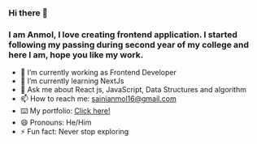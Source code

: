 ### Hi there 👋
### I am Anmol, I love creating frontend application. I started following my passing during second year of my college and here I am, hope you like my work.


- 🔭 I’m currently working as Frontend Developer
- 🌱 I’m currently learning NextJs
- 💬 Ask me about React js, JavaScript, Data Structures and algorithm
- 📫 How to reach me: sainianmol16@gmail.com
- ⌨️ My portfolio: [Click here!](https://anmoldeepsingh.netlify.app/)
- 😄 Pronouns: He/Him
- ⚡ Fun fact: Never stop exploring
<!-- - 👯 I’m looking to collaborate on 
- 🤔 I’m looking for help with Angular -->

